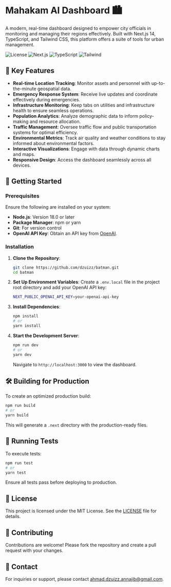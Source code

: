 # Mahakam AI Dashboard 🏙️

A modern, real-time dashboard designed to empower city officials in monitoring and managing their regions effectively. Built with Next.js 14, TypeScript, and Tailwind CSS, this platform offers a suite of tools for urban management.

![License](https://img.shields.io/badge/license-MIT-blue.svg)
![Next.js](https://img.shields.io/badge/Next.js-14-black)
![TypeScript](https://img.shields.io/badge/TypeScript-5.0-blue)
![Tailwind](https://img.shields.io/badge/Tailwind-3.0-38bdf8)

## 🌟 Key Features

- **Real-time Location Tracking**: Monitor assets and personnel with up-to-the-minute geospatial data.
- **Emergency Response System**: Receive live updates and coordinate effectively during emergencies.
- **Infrastructure Monitoring**: Keep tabs on utilities and infrastructure health to ensure seamless operations.
- **Population Analytics**: Analyze demographic data to inform policy-making and resource allocation.
- **Traffic Management**: Oversee traffic flow and public transportation systems for optimal efficiency.
- **Environmental Metrics**: Track air quality and weather conditions to stay informed about environmental factors.
- **Interactive Visualizations**: Engage with data through dynamic charts and maps.
- **Responsive Design**: Access the dashboard seamlessly across all devices.

## 🚀 Getting Started

### Prerequisites

Ensure the following are installed on your system:

- **Node.js**: Version 18.0 or later
- **Package Manager**: npm or yarn
- **Git**: For version control
- **OpenAI API Key**: Obtain an API key from [OpenAI](https://platform.openai.com/).

### Installation

1. **Clone the Repository**:
   ```bash
   git clone https://github.com/dzuizz/batman.git
   cd batman
   ```
2. **Set Up Environment Variables**:
   Create a `.env.local` file in the project root directory and add your OpenAI API key:
   ```bash
   NEXT_PUBLIC_OPENAI_API_KEY=your-openai-api-key
   ```
3. **Install Dependencies**:
   ```bash
   npm install
   # or
   yarn install
   ```
4. **Start the Development Server**:
   ```bash
   npm run dev
   # or
   yarn dev
   ```
   Navigate to `http://localhost:3000` to view the dashboard.

## 🛠️ Building for Production

To create an optimized production build:

```bash
npm run build
# or
yarn build
```

This will generate a `.next` directory with the production-ready files.

## 🧪 Running Tests

To execute tests:

```bash
npm run test
# or
yarn test
```

Ensure all tests pass before deploying to production.

## 📄 License

This project is licensed under the MIT License. See the [LICENSE](LICENSE) file for details.

## 🤝 Contributing

Contributions are welcome! Please fork the repository and create a pull request with your changes.

## 📧 Contact

For inquiries or support, please contact [ahmad.dzuizz.annajib@gmail.com](ahmad.dzuizz.annajib@gmail.com).